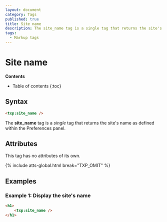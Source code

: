 ```yaml
---
layout: document
category: Tags
published: true
title: Site name
description: The site_name tag is a single tag that returns the site's name as defined within the Preferences panel.
tags:
  - Markup tags
---
```


# Site name

**Contents**

* Table of contents
{:toc}

## Syntax

~~~ html
<txp:site_name />
~~~

The **site_name** tag is a *single* tag that returns the site's name as defined within the Preferences panel.

## Attributes

This tag has no attributes of its own.

{% include atts-global.html break="TXP_OMIT" %}

## Examples

### Example 1: Display the site's name

~~~ html
<h1>
    <txp:site_name />
</h1>
~~~
